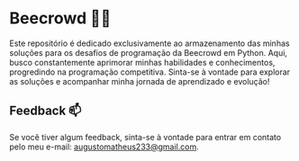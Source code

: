 
# Beecrowd 🐝🍯

Este repositório é dedicado exclusivamente ao armazenamento das minhas soluções para os desafios de programação da Beecrowd em Python. Aqui, busco constantemente aprimorar minhas habilidades e conhecimentos, progredindo na programação competitiva. Sinta-se à vontade para explorar as soluções e acompanhar minha jornada de aprendizado e evolução!

## Feedback 📫

Se você tiver algum feedback, sinta-se à vontade para entrar em contato pelo meu e-mail: augustomatheus233@gmail.com.

